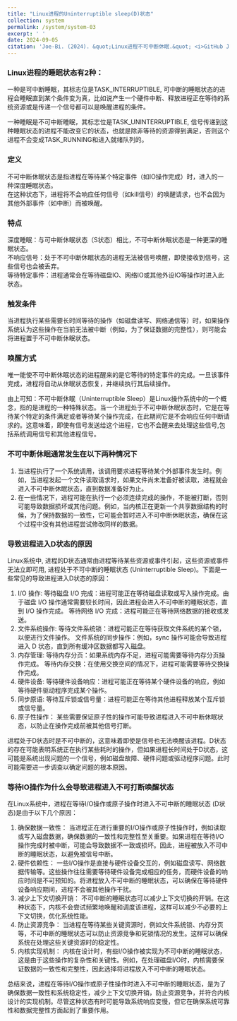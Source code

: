 ```yaml
---
title: "Linux进程的Uninterruptible sleep(D)状态"
collection: system
permalink: /system/system-03
excerpt: ' '
date: 2024-09-05
citation: 'Joe-Bi. (2024). &quot;Linux进程不可中断休眠.&quot; <i>GitHub Joe-Bi of Bugs</i>'
---
```



### Linux进程的睡眠状态有2种：
一种是可中断睡眠，其标志位是TASK_INTERRUPTIBLE, 可中断的睡眠状态的进程会睡眠直到某个条件变为真，比如说产生一个硬件中断、释放进程正在等待的系统资源或是传递一个信号都可以是唤醒进程的条件。

一种睡眠是不可中断睡眠，其标志位是TASK_UNINTERRUPTIBLE, 信号传递到这种睡眠状态的进程不能改变它的状态，也就是除非等待的资源得到满足，否则这个进程不会变成TASK_RUNNING和进入就绪队列的。

### 定义
不可中断休眠状态是指进程在等待某个特定事件（如IO操作完成）时，进入的一种深度睡眠状态。<br />
在这种状态下，进程将不会响应任何信号（如kill信号）的唤醒请求，也不会因为其他外部事件（如中断）而被唤醒。
### 特点
深度睡眠：与可中断休眠状态（S状态）相比，不可中断休眠状态是一种更深的睡眠状态。<br />
不响应信号：处于不可中断休眠状态的进程无法被信号唤醒，即使接收到信号，这些信号也会被丢弃。<br />
等待特定事件：进程通常会在等待磁盘IO、网络IO或其他外设IO等操作时进入此状态。
### 触发条件
当进程执行某些需要长时间等待的操作（如磁盘读写、网络通信等）时，如果操作系统认为这些操作在当前无法被中断（例如，为了保证数据的完整性），则可能会将进程置于不可中断休眠状态。
### 唤醒方式
唯一能使不可中断休眠状态的进程醒来的是它等待的特定事件的完成。一旦该事件完成，进程将自动从休眠状态恢复，并继续执行其后续操作。

由上可知：不可中断休眠（Uninterruptible Sleep）是Linux操作系统中的一个概念，指的是进程的一种特殊状态。当一个进程处于不可中断休眠状态时，它是在等待某个特定的条件满足或者等待某个操作完成，在此期间它是不会响应任何中断请求的。这意味着，即使有信号发送给这个进程，它也不会醒来去处理这些信号,包括系统调用信号和其他进程信号。

### 不可中断休眠通常发生在以下两种情况下
1. 当进程执行了一个系统调用，该调用要求进程等待某个外部事件发生时。例如，当进程发起一个文件读取请求时，如果文件尚未准备好被读取，进程就会进入不可中断休眠状态，直到数据准备好为止。
2. 在一些情况下，进程可能在执行一个必须连续完成的操作，不能被打断，否则可能导致数据损坏或其他问题。例如，当内核正在更新一个共享数据结构的时候，为了保持数据的一致性，它可能会暂时进入不可中断休眠状态，确保在这个过程中没有其他进程尝试修改同样的数据。

### 导致进程进入D状态的原因
Linux系统中, 进程的D状态通常由进程等待某些资源或事件引起，这些资源或事件无法立即可用, 进程处于不可中断的睡眠状态 (Uninterruptible Sleep)。下面是一些常见的导致进程进入D状态的原因：

1. I/O 操作:
等待磁盘 I/O 完成：进程可能正在等待磁盘读取或写入操作完成。由于磁盘 I/O 操作通常需要较长时间，因此进程会进入不可中断的睡眠状态，直到 I/O 操作完成。
等待网络 I/O 完成：进程可能正在等待网络数据的接收或发送。
2. 文件系统操作:
等待文件系统锁：进程可能正在等待获取文件系统的某个锁，以便进行文件操作。
文件系统的同步操作：例如，sync 操作可能会导致进程进入 D 状态，直到所有缓冲区数据都写入磁盘。
3. 内存管理:
等待内存分页：如果系统内存不足，进程可能需要等待内存分页操作完成。
等待内存交换：在使用交换空间的情况下，进程可能需要等待交换操作完成。
4. 硬件设备:
等待硬件设备响应：进程可能正在等待某个硬件设备的响应，例如等待硬件驱动程序完成某个操作。
5. 同步原语:
等待互斥锁或信号量：进程可能正在等待其他进程释放某个互斥锁或信号量。
6. 原子性操作：
某些需要保证原子性的操作可能导致进程进入不可中断休眠状态，以防止在操作完成前被其他信号打断。

进程处于D状态时是不可中断的，这意味着即使是信号也无法唤醒该进程。D状态的存在可能表明系统正在执行某些耗时的操作，但如果进程长时间处于D状态，这可能是系统出现问题的一个信号，例如磁盘故障、硬件问题或驱动程序问题。此时可能需要进一步调查以确定问题的根本原因。

### 等待IO操作为什么会导致进程进入不可打断唤醒状态

在Linux系统中，进程在等待I/O操作或原子操作时进入不可中断的睡眠状态 (D状态)是由于以下几个原因：

1. 确保数据一致性：
当进程正在进行重要的I/O操作或原子性操作时，例如读取或写入磁盘数据，确保数据的一致性和完整性至关重要。如果进程在等待I/O操作完成时被中断，可能会导致数据不一致或损坏。因此，进程被放入不可中断的睡眠状态，以避免被信号中断。
2. 硬件依赖性：
一些I/O操作是直接与硬件设备交互的，例如磁盘读写、网络数据传输等。这些操作往往需要等待硬件设备完成相应的任务，而硬件设备的响应时间是不可预知的。将进程放入不可中断的睡眠状态，可以确保在等待硬件设备响应期间，进程不会被其他操作干扰。
3. 减少上下文切换开销：
不可中断的睡眠状态可以减少上下文切换的开销。在这种状态下，内核不会尝试频繁地唤醒和调度该进程，这样可以减少不必要的上下文切换，优化系统性能。
4. 防止资源竞争：
当进程在等待某些关键资源时，例如文件系统锁、内存分页等，不可中断的睡眠状态可以防止资源竞争和死锁情况的发生。这样可以确保系统在处理这些关键资源时的稳定性。
5. 内核实现机制：
内核在设计时，有些I/O操作被实现为不可中断的睡眠状态，这是由于这些操作的复杂性和关键性。例如，在处理磁盘I/O时，内核需要保证数据的一致性和完整性，因此选择将进程放入不可中断的睡眠状态。

总结来说，进程在等待I/O操作或原子性操作时进入不可中断的睡眠状态，是为了确保数据一致性和系统稳定性，减少上下文切换开销，防止资源竞争，并符合内核设计的实现机制。尽管这种状态有时可能导致系统响应变慢，但它在确保系统可靠性和数据完整性方面起到了重要作用。

